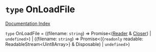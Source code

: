 # `type` OnLoadFile

[Documentation Index](../README.md)

`type` OnLoadFile = ((filename: `string`) => Promise\<([Reader](../interface.Reader/README.md) \& [Closer](../interface.Closer/README.md)) | `undefined`>) | ((filename: `string`) => Promise\<(\{`readonly` readable: ReadableStream\<Uint8Array>} \& Disposable) | `undefined`>)